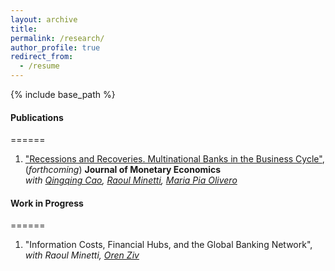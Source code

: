 ```yaml
---
layout: archive
title: 
permalink: /research/
author_profile: true
redirect_from:
  - /resume
---
```


{% include base_path %}

#### Publications
======
1. <a href="https://www.sciencedirect.com/science/article/abs/pii/S0304393220300015" target="_blank"> "Recessions and Recoveries. Multinational Banks in the Business Cycle"</a>, (*forthcoming*) **Journal of Monetary Economics**  
*with <a href="https://qingqingcao.weebly.com/" target="_blank">Qingqing Cao</a>, <a href="https://raoulminetti.weebly.com/" target="_blank">Raoul Minetti</a>, <a href="https://www.lebow.drexel.edu/people/mariaolivero" target="_blank">Maria Pia Olivero</a>*

#### Work in Progress
======
1. "Information Costs, Financial Hubs, and the Global Banking Network",  
*with Raoul Minetti, <a href="https://orenziv.org/" target="_blank">Oren Ziv</a>*


